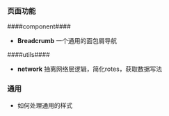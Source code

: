 ### 页面功能


####component####

- **Breadcrumb** 一个通用的面包屑导航

####utils####

- **network** 抽离网络层逻辑，简化rotes，获取数据写法


### 通用

- 如何处理通用的样式